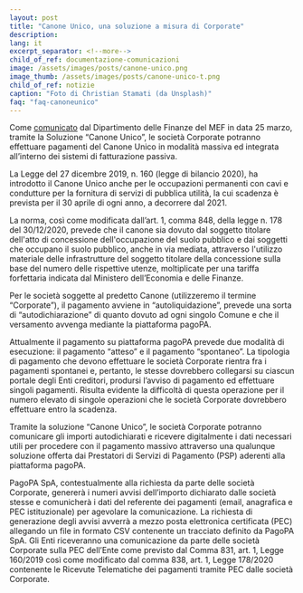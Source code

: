 ```yaml
---
layout: post
title: "Canone Unico, una soluzione a misura di Corporate"
description:
lang: it
excerpt_separator: <!--more-->
child_of_ref: documentazione-comunicazioni
image: /assets/images/posts/canone-unico.png
image_thumb: /assets/images/posts/canone-unico-t.png
child_of_ref: notizie
caption: "Foto di Christian Stamati (da Unsplash)"
faq: "faq-canoneunico"
---
```


Come [comunicato](https://www.finanze.gov.it/export/sites/finanze/.galleries/Documenti/Fiscalita-locale/comunicato-versamento-canone-unico-24.03.2021.pdf) dal Dipartimento delle Finanze del MEF in data 25 marzo, tramite la Soluzione “Canone Unico”, le società Corporate potranno effettuare pagamenti del Canone Unico in modalità massiva ed integrata all’interno dei sistemi di fatturazione passiva.
 
La Legge del 27 dicembre 2019, n. 160 (legge di bilancio 2020), ha introdotto il Canone Unico anche per le occupazioni permanenti con cavi e condutture per la fornitura di servizi di pubblica utilità, la cui scadenza è prevista per il 30 aprile di ogni anno, a decorrere dal 2021.
 
La norma, così come modificata dall’art. 1, comma 848, della legge n. 178 del 30/12/2020, prevede che il canone sia dovuto dal soggetto titolare dell'atto di concessione dell'occupazione del suolo pubblico e dai soggetti che occupano il suolo pubblico, anche in via mediata, attraverso l'utilizzo materiale delle infrastrutture del soggetto titolare della concessione sulla base del numero delle rispettive utenze, moltiplicate per una tariffa forfettaria indicata dal Ministero dell’Economia e delle Finanze.
 
Per le società soggette al predetto Canone (utilizzeremo il termine “Corporate”), il pagamento avviene in “autoliquidazione”, prevede una sorta di “autodichiarazione” di quanto dovuto ad ogni singolo Comune e che il versamento avvenga mediante la piattaforma pagoPA.
 
Attualmente il pagamento su piattaforma pagoPA prevede due modalità di esecuzione: il pagamento “atteso” e il pagamento “spontaneo”. La tipologia di pagamento che devono effettuare le società Corporate rientra fra i pagamenti spontanei e, pertanto, le stesse dovrebbero collegarsi su ciascun  portale degli Enti creditori, prodursi l’avviso di pagamento ed effettuare singoli pagamenti. Risulta evidente la difficoltà di questa operazione per il numero elevato di singole operazioni che le società Corporate dovrebbero effettuare entro la scadenza. 
 
Tramite la soluzione “Canone Unico”, le società Corporate potranno comunicare gli importi autodichiarati e ricevere digitalmente i dati necessari utili per procedere con il pagamento massivo attraverso una qualunque soluzione offerta dai Prestatori di Servizi di Pagamento (PSP) aderenti alla piattaforma pagoPA.
 
PagoPA SpA, contestualmente alla richiesta da parte delle società Corporate, genererà i numeri avvisi dell’importo dichiarato dalle società stesse e comunicherà i dati del referente dei pagamenti (email, anagrafica e PEC istituzionale) per agevolare la comunicazione.
La richiesta di generazione degli avvisi avverrà a mezzo posta elettronica certificata (PEC) allegando un file in formato CSV contenente un tracciato definito da PagoPA SpA.
Gli Enti riceveranno una comunicazione da parte delle società Corporate sulla PEC dell’Ente come previsto dal Comma 831, art. 1, Legge 160/2019 così come modificato dal comma 838, art. 1, Legge 178/2020 contenente le Ricevute Telematiche dei pagamenti tramite PEC dalle società Corporate.

